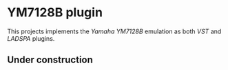 # YM7128B plugin

This projects implements the *Yamaha YM7128B* emulation as both *VST* and
*LADSPA* plugins.

## Under construction

